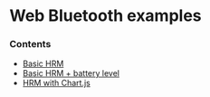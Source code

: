 # Web Bluetooth examples

### Contents

- [Basic HRM](https://lprader.github.io/web-bluetooth/hrm/index.html)
- [Basic HRM + battery level](https://lprader.github.io/web-bluetooth/hrm-battery/index.html)
- [HRM with Chart.js](https://lprader.github.io/web-bluetooth/hrm-chart/index.html)